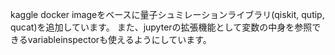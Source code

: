kaggle docker imageをベースに量子シュミレーションライブラリ(qiskit, qutip, qucat)を追加しています。
また、jupyterの拡張機能として変数の中身を参照できるvariableinspectorも使えるようにしています。
